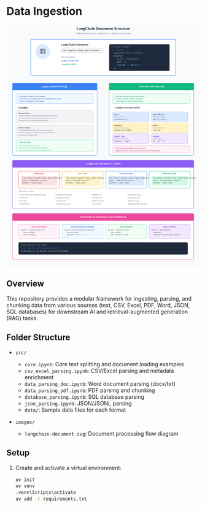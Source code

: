 # Data Ingestion

![LangChain Document Flow](images/langchain-document.svg)

## Overview

This repository provides a modular framework for ingesting, parsing, and chunking data from various sources (text, CSV, Excel, PDF, Word, JSON, SQL databases) for downstream AI and retrieval-augmented generation (RAG) tasks.

## Folder Structure

- `src/`

  - `core.ipynb`: Core text splitting and document loading examples
  - `csv_excel_parsing.ipynb`: CSV/Excel parsing and metadata enrichment
  - `data_parsing_doc.ipynb`: Word document parsing (docx/txt)
  - `data_parsing_pdf.ipynb`: PDF parsing and chunking
  - `database_parsing.ipynb`: SQL database parsing
  - `json_parsing.ipynb`: JSON/JSONL parsing
  - `data/`: Sample data files for each format

- `images/`
  - `langchain-document.svg`: Document processing flow diagram

## Setup

1. Create and activate a virtual environment:
   ```sh
   uv init
   uv venv
   .venv\Scripts\activate
   uv add -r requirements.txt
   ```
